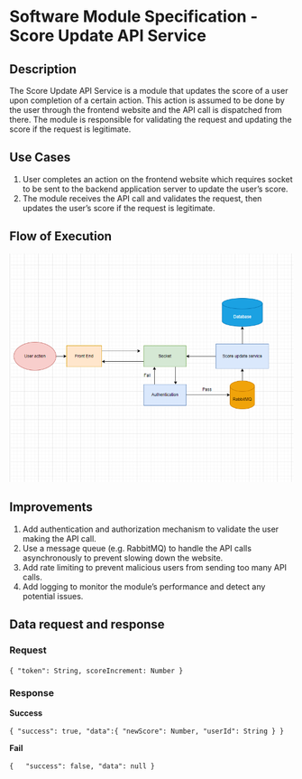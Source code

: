 # Software Module Specification - Score Update API Service

## Description

The Score Update API Service is a module that updates the score of a user upon completion of a certain action. This action is assumed to be done by the user through the frontend website and the API call is dispatched from there. The module is responsible for validating the request and updating the score if the request is legitimate.

## Use Cases

1. User completes an action on the frontend website which requires socket to be sent to the backend application server to update the user’s score.
2. The module receives the API call and validates the request, then updates the user’s score if the request is legitimate.

## Flow of Execution

![alt text](image.png)

## Improvements

1. Add authentication and authorization mechanism to validate the user making the API call.
2. Use a message queue (e.g. RabbitMQ) to handle the API calls asynchronously to prevent slowing down the website.
3. Add rate limiting to prevent malicious users from sending too many API calls.
4. Add logging to monitor the module’s performance and detect any potential issues.

## Data request and response

### Request

`{
"token": String,
scoreIncrement: Number
}`

### Response

**Success**

`{
"success": true,
"data":{
"newScore": Number,
"userId": String
}
}`

**Fail**

`{  
 "success": false,
"data": null
}`
